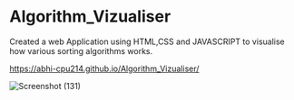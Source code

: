 # Algorithm_Vizualiser
Created a web Application using HTML,CSS and JAVASCRIPT to visualise how various sorting algorithms works.

https://abhi-cpu214.github.io/Algorithm_Vizualiser/

![Screenshot (131)](https://user-images.githubusercontent.com/71342291/123520217-40e01880-d6cd-11eb-8e7e-b3e7196e8631.png)
